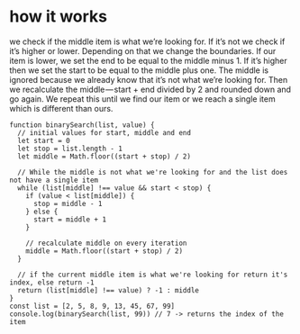 # how it works

we check if the middle item is what we’re looking for. If it’s not we check if it’s higher or lower. Depending on that we change the boundaries. If our item is lower, we set the end to be equal to the middle minus 1. If it’s higher then we set the start to be equal to the middle plus one. The middle is ignored because we already know that it’s not what we’re looking for. Then we recalculate the middle — start + end divided by 2 and rounded down and go again. We repeat this until we find our item or we reach a single item which is different than ours.

```
function binarySearch(list, value) {
  // initial values for start, middle and end
  let start = 0
  let stop = list.length - 1
  let middle = Math.floor((start + stop) / 2)

  // While the middle is not what we're looking for and the list does not have a single item
  while (list[middle] !== value && start < stop) {
    if (value < list[middle]) {
      stop = middle - 1
    } else {
      start = middle + 1
    }

    // recalculate middle on every iteration
    middle = Math.floor((start + stop) / 2)
  }

  // if the current middle item is what we're looking for return it's index, else return -1
  return (list[middle] !== value) ? -1 : middle
}
const list = [2, 5, 8, 9, 13, 45, 67, 99]
console.log(binarySearch(list, 99)) // 7 -> returns the index of the item
```
